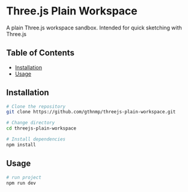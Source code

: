 # Three.js Plain Workspace

A plain Three.js workspace sandbox. Intended for quick sketching with Three.js

## Table of Contents

- [Installation](#installation)
- [Usage](#usage)

## Installation
```bash
# Clone the repository
git clone https://github.com/gthnmp/threejs-plain-workspace.git

# Change directory
cd threejs-plain-workspace

# Install dependencies
npm install
```
## Usage
```bash
# run project 
npm run dev
```
